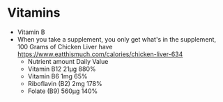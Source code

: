 # Vitamins 
* Vitamin B
* When you take a supplement, you only get what's in the supplement, 100 Grams of Chicken Liver have https://www.eatthismuch.com/calories/chicken-liver-634
  * Nutrient      amount  Daily Value
  * Vitamin B12 	21μg 	880%
  *  Vitamin B6 	1mg 	65%
  *  Riboflavin (B2) 	2mg 	178%
  *  Folate (B9) 	560μg 	140%
